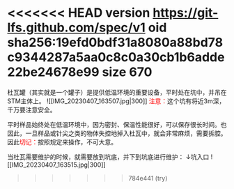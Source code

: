 <<<<<<< HEAD
version https://git-lfs.github.com/spec/v1
oid sha256:19efd0bdf31a8080a88bd78c9344287a5aa0c8c0a30cb1b6adde22be24678e99
size 670
=======
杜瓦罐（其实就是一个罐子）是提供低温环境的重要设备，平时处在坑中，并吊在STM主体上。
![[IMG_20230407_163507.jpg|300]]
<font color=red>注意：</font>这个坑有将近3m深，千万要注意安全。

平时样品始终处在低温环境中，因为密封、保温性能很好，可以保存很长时间。也因此，一旦样品或针尖之类的物体失控地掉入杜瓦中，就会非常麻烦，需要拆腔。因此<font color=red>切记：</font>按照规定来操作，不可大意。


当杜瓦需要维护的时候，就需要放到坑底，并下到坑底进行维护：
↓坑入口
![[IMG_20230407_163515.jpg|300]]
>>>>>>> 784e441 (try)
